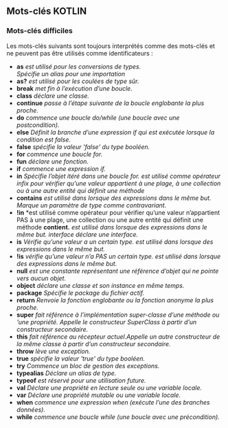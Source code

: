 ## Mots-clés KOTLIN

### Mots-clés difficiles 

Les mots-clés suivants sont toujours interprétés comme des mots-clés et ne peuvent pas être utilisés comme identificateurs :
- **as** *est utilisé pour les conversions de types.*<br>
	*Spécifie un alias pour une importation*
-	**as?** *est utilisé pour les coulées de type sûr.*
-	**break** *met fin à l’exécution d’une boucle.*
-	**class** *déclare une classe.*
-	**continue** *passe à l’étape suivante de la boucle englobante la plus proche.*
-	**do** *commence une boucle do/while (une boucle avec une postcondition).*
-	**else** *Définit la branche d’une expression if qui est exécutée lorsque la condition est false.*
-	**false** *spécifie la valeur 'false' du type booléen.*
-	**for** *commence une boucle for.*
-	**fun** *déclare une fonction.*
-	**if** *commence une expression if.*
-	**in**
	*Spécifie l’objet itéré dans une boucle for. est utilisé comme opérateur infix pour vérifier qu’une valeur appartient à une plage, à une collection ou à une autre entité qui définit une méthode* 
-    **contains** *est utilisé dans lorsque des expressions dans le même but. Marque un paramètre de type comme contravariant.*
-	**!in**
	*est utilisé comme opérateur pour vérifier qu’une valeur n’appartient PAS à une plage, une collection ou une autre entité qui définit une méthode **contient.**
	*est utilisé dans lorsque des expressions dans le même but. interface déclare une interface.*
-	**is**
	*Vérifie qu’une valeur a un certain type. est utilisé dans lorsque des expressions dans le même but.*
-	**!is**
	*vérifie qu’une valeur n’a PAS un certain type. est utilisé dans lorsque des expressions dans le même but.*
-	**null** *est une constante représentant une référence d’objet qui ne pointe vers aucun objet.*
-	**object** *déclare une classe et son instance en même temps.*
-	**package** *Spécifie le package du fichier actif.*
-	**return** *Renvoie la fonction englobante ou la fonction anonyme la plus proche.*
-	**super** *fait référence à l’implémentation super-classe d’une méthode ou ’une propriété. Appelle le constructeur SuperClass à partir d’un constructeur secondaire.*
-	**this** *fait référence au récepteur actuel.Appelle un autre constructeur de la même classe à partir d’un constructeur secondaire.*
-	**throw** *lève une exception.*
-	**true** *spécifie la valeur 'true' du type booléen.*
-	**try** *Commence un bloc de gestion des exceptions.*
-	**typealias** *Déclare un alias de type.*
-	**typeof** *est réservé pour une utilisation future.*
-	**val** *Déclare une propriété en lecture seule ou une variable locale.*
-	**var** *Déclare une propriété mutable ou une variable locale.*
-	**when** *commence une expression when (exécute l’une des branches données).*
-	**while** *commence une boucle while (une boucle avec une précondition).*
